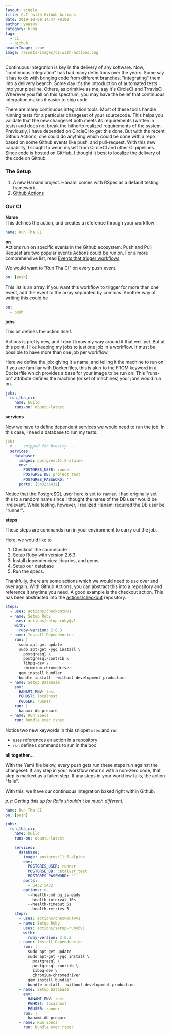 ```yaml
---
layout: single
title: C.I. with Github Actions
date: 2019-10-09 14:47 +0100
author: yaasky
category: blog
tag:
  - ci
  - github
headerImage: true
image: /assets/images/ci-with-actions.png
---
```


Continuous Integration is key in the delivery of any software. Now, "continuous integration" has had many definitions over the years. Some say it has to do with bringing code from different branches, "integrating" them into a delivery beanch. Some day it's the introduction of automated tests into your pipeline. Others, as primitive as me, say it's CircleCI and TrravisCI. Wherever you fall on this spectrum, you may have the belief that continuous integration makes it easier to ship code.

There are many continuous integration tools. Most of these tools handle running tests for a particular changeset of your sourcecode. This helps you validate that the new changeset both meets its requirements (written in tests) and does not break the hitherto realized requirements of the system. Previously, I have depended on CircleCI to get this done. But with the recent Github Actions, one could do anything which could be done with a repo based on some Github events like push, and pull-request. With this new capability, I sought to wean myself from CircleCI and other CI pipelines. Since code is hosted on GitHub, I thought it best to localize the delivery of the code on Github.

### The Setup

  1. A new Hanami project. Hanami comes with RSpec as a default testing framework.
  2. [Github Actions](https://github.com/features/actions)

### Our CI

**Name**  
This defines the action, and creates a reference through your workflow

```yaml
name: Run Tha CI
```

**on**  
Actions run on specific events in the Github ecosystem. Push and Pull Request are two popular events Actions could be run on. For a more comprehensive list, read [Events that trigger workflows](https://help.github.com/en/articles/events-that-trigger-workflows)

We would want to "Run Tha CI" on every push event.

```yaml
on: [push]
```

This list is an array. If you want this workflow to trigger for more than one event, add the event to the array separated by commas. Another way of writing this could be

```yaml
on:
  - push
```

**jobs**

This bit defines the action itself. 

Actions is pretty new, and I don't know my way around it that well yet. But at this point, I like keeping my jobs to just one job in a workflow. It must be possible to have more than one job per workflow.

Here we define the job: giving it a name, and telling it the machine to run on. If you are familiar with Dockerfiles, this is akin to the FROM keyword in a Dockerfile which provides a base for your image to be run on. This "runs-on" attribute defines the machine (or set of machines) your jons would run on.

```yaml
jobs:
  run_tha_ci:
    name: build
    runs-on: ubuntu-latest
```

**services**

Now we have to define dependent services we would need to run the job. In this case, I need a database to run my tests.

```yaml
jobs
  # ... snipped for brevity ...
  services:
    database:
      images: postgres:11.5-alpine
      env:
        POSTGRES_USER: runner
        POSTGRSE_DB: project_test
        POSTGRES_PASSWORD: ''
      ports: [5432:5432]
```

Notice that the PostgreSQL user here is set to `runner`. I had originally set this to a random name since I thought the name of the DB user would be irrelevant. While testing, however, I realized Hanami required the DB user be "runner".

**steps**

These steps are commands run in your environment to carry out the job.

Here, we would like to

  1. Checkout the sourcecode
  2. Setup Ruby with version 2.6.3
  3. Install dependencies: libraries, and gems
  4. Setup our database
  5. Run the specs.

Thankfully, there are some actions which we would need to use over and over again. With Github Actions, you can abstract this into a repository and reference it anytime you need. A good example is the checkout action. This has been abstracted into the [actions/checkout](http://github.com/actions/checkout) repository.

```yaml
steps:
  - uses: actions/checkout@v1
  - name: Setup Ruby
    uses: actions/setup-ruby@v1
    with:
      ruby-version: 2.6.3
  - name: Install Dependencies
    run: |
      sudo apt-get update
      sudo apt-get -yqq install \
        postgresql \
        postgresql-contrib \
        libpq-dev \
        chromium-chromedriver
      gem install bundler
      bundle install --without development production
  - name: Setup Database
    env:
      HANAMI_ENV: test
      PGHOST: localhost
      PGUSER: runner
    run: |
      hanami db prepare
  - name: Run Specs
    run: bundle exec rspec
```

Notice two new keywords in this snippet `uses` and `run`

  - `uses` references an action in a repository
  - `run` defines commands to run in the box

**all together…**

With the Yaml file below, every push gets run these steps run against the changeset. If any step in your workflow returns with a non-zero code, that step is marked as a failed step. If any steps in your workflow fails, the action "fails".

With this, we have our continuous integration baked right within Github.

_p.s: Getting this up for Rails shouldn't be much different._


```yaml
name: Run Tha CI
on: [push]

jobs:
  run_tha_ci:
    name: build
    runs-on: ubuntu-latest

    services:
      database:
        image: postgres:11.5-alpine
        env:
          POSTGRES_USER: runner
          POSTGRSE_DB: catalyst_test
          POSTGRES_PASSWORD: ""
        ports:
          - 5432:5432
        options: >-
          --health-cmd pg_isready
          --health-interval 10s
          --health-timeout 5s
          --health-retries 5
    steps:
      - uses: actions/checkout@v1
      - name: Setup Ruby
        uses: actions/setup-ruby@v1
        with:
          ruby-version: 2.6.3
      - name: Install Dependencies
        run: |
          sudo apt-get update
          sudo apt-get -yqq install \
            postgresql \
            postgresql-contrib \
            libpq-dev \
            chromium-chromedriver
          gem install bundler
          bundle install --without development production
      - name: Setup Database
        env:
          HANAMI_ENV: test
          PGHOST: localhost
          PGUSER: runner
        run: |
          hanami db prepare
      - name: Run Specs
        run: bundle exec rspec
```
